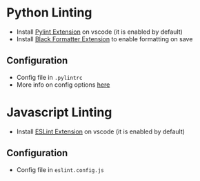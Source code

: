 # Python Linting

- Install [Pylint Extension](https://marketplace.visualstudio.com/items?itemName=ms-python.pylint) on vscode (it is enabled by default)
- Install [Black Formatter Extension](https://marketplace.visualstudio.com/items?itemName=ms-python.black-formatter) to enable formatting on save

## Configuration

- Config file in `.pylintrc`
- More info on config options [here](https://docs.pylint.org/features.html#pylint-checkers-options-and-switches)

# Javascript Linting

- Install [ESLint Extension](https://marketplace.visualstudio.com/items?itemName=dbaeumer.vscode-eslint) on vscode (it is enabled by default)

## Configuration

- Config file in `eslint.config.js`